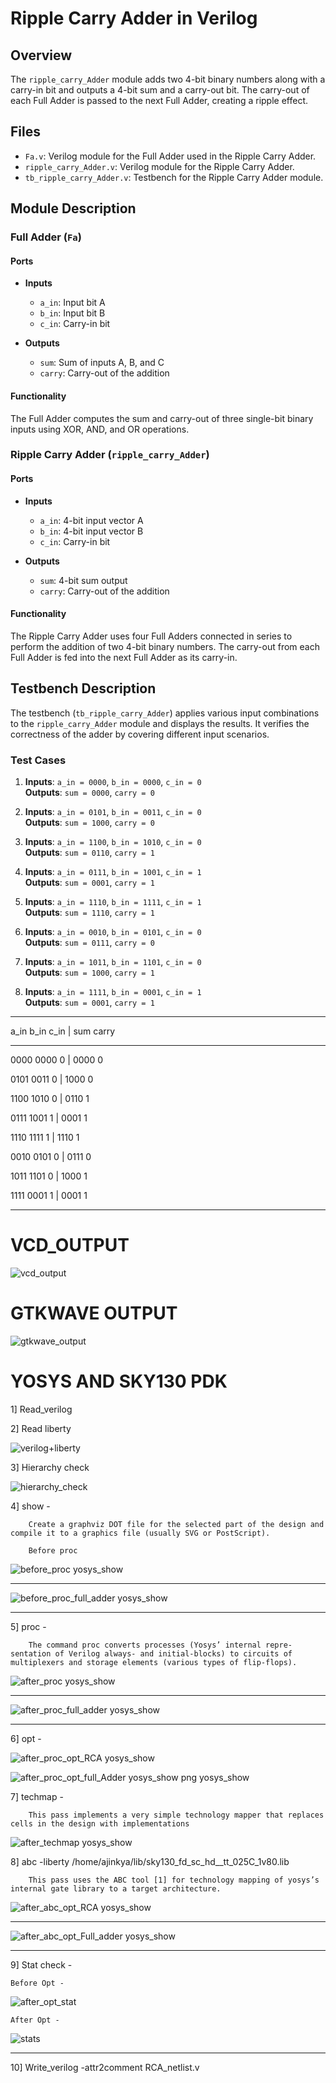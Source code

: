 # Ripple Carry Adder in Verilog

## Overview

The `ripple_carry_Adder` module adds two 4-bit binary numbers along with a carry-in bit and outputs a 4-bit sum and a carry-out bit. The carry-out of each Full Adder is passed to the next Full Adder, creating a ripple effect.

## Files

- `Fa.v`: Verilog module for the Full Adder used in the Ripple Carry Adder.
- `ripple_carry_Adder.v`: Verilog module for the Ripple Carry Adder.
- `tb_ripple_carry_Adder.v`: Testbench for the Ripple Carry Adder module.

## Module Description

### Full Adder (`Fa`)

#### Ports

- **Inputs**
  - `a_in`: Input bit A
  - `b_in`: Input bit B
  - `c_in`: Carry-in bit

- **Outputs**
  - `sum`: Sum of inputs A, B, and C
  - `carry`: Carry-out of the addition

#### Functionality

The Full Adder computes the sum and carry-out of three single-bit binary inputs using XOR, AND, and OR operations.

### Ripple Carry Adder (`ripple_carry_Adder`)

#### Ports

- **Inputs**
  - `a_in`: 4-bit input vector A
  - `b_in`: 4-bit input vector B
  - `c_in`: Carry-in bit

- **Outputs**
  - `sum`: 4-bit sum output
  - `carry`: Carry-out of the addition

#### Functionality

The Ripple Carry Adder uses four Full Adders connected in series to perform the addition of two 4-bit binary numbers. The carry-out from each Full Adder is fed into the next Full Adder as its carry-in.

## Testbench Description

The testbench (`tb_ripple_carry_Adder`) applies various input combinations to the `ripple_carry_Adder` module and displays the results. It verifies the correctness of the adder by covering different input scenarios.

### Test Cases

1. **Inputs**: `a_in = 0000`, `b_in = 0000`, `c_in = 0`  
   **Outputs**: `sum = 0000`, `carry = 0`

2. **Inputs**: `a_in = 0101`, `b_in = 0011`, `c_in = 0`  
   **Outputs**: `sum = 1000`, `carry = 0`

3. **Inputs**: `a_in = 1100`, `b_in = 1010`, `c_in = 0`  
   **Outputs**: `sum = 0110`, `carry = 1`

4. **Inputs**: `a_in = 0111`, `b_in = 1001`, `c_in = 1`  
   **Outputs**: `sum = 0001`, `carry = 1`

5. **Inputs**: `a_in = 1110`, `b_in = 1111`, `c_in = 1`  
   **Outputs**: `sum = 1110`, `carry = 1`

6. **Inputs**: `a_in = 0010`, `b_in = 0101`, `c_in = 0`  
   **Outputs**: `sum = 0111`, `carry = 0`

7. **Inputs**: `a_in = 1011`, `b_in = 1101`, `c_in = 0`  
   **Outputs**: `sum = 1000`, `carry = 1`

8. **Inputs**: `a_in = 1111`, `b_in = 0001`, `c_in = 1`  
   **Outputs**: `sum = 0001`, `carry = 1`

---

a_in   b_in   c_in | sum    carry

------------------------------

0000   0000   0   | 0000  0

0101   0011   0   | 1000  0

1100   1010   0   | 0110  1

0111   1001   1   | 0001  1

1110   1111   1   | 1110  1

0010   0101   0   | 0111  0

1011   1101   0   | 1000  1

1111   0001   1   | 0001  1

---

# VCD_OUTPUT

![vcd_output](https://github.com/user-attachments/assets/3af15fa8-efb9-45d1-894d-fef2a48dc6a4)

# GTKWAVE OUTPUT

![gtkwave_output](https://github.com/user-attachments/assets/c4cc6e93-a9e2-4cd0-a003-d36cb6200ae7)

# YOSYS AND SKY130 PDK

1] Read_verilog 

2] Read liberty 

  ![verilog+liberty](https://github.com/user-attachments/assets/e1218a3b-9cf0-4953-b62d-adcf65ac6119)

3] Hierarchy check
  
  ![hierarchy_check](https://github.com/user-attachments/assets/55fdeeb4-762f-4f61-9db0-5cc13473d092)

4] show -

        Create a graphviz DOT file for the selected part of the design and compile it to a graphics file (usually SVG or PostScript).

        Before proc

  ![before_proc yosys_show](https://github.com/user-attachments/assets/e5debd41-9c0b-45b4-a4d5-9482bf20e56c)

---

  ![before_proc_full_adder yosys_show](https://github.com/user-attachments/assets/043324e7-c9d4-4f74-9513-c5ad303d108b)

---


5] proc -

        The command proc converts processes (Yosys’ internal repre- sentation of Verilog always- and initial-blocks) to circuits of multiplexers and storage elements (various types of flip-flops).

  ![after_proc yosys_show](https://github.com/user-attachments/assets/7c16452e-9be5-4445-b4ff-1dc3fbc549dd)

---

  ![after_proc_full_adder yosys_show](https://github.com/user-attachments/assets/8d8c82b5-3aaf-4113-b6f9-bc23e5835503)

---


6] opt - 

  ![after_proc_opt_RCA yosys_show](https://github.com/user-attachments/assets/9a83c962-c7de-4f0f-a9af-062a7ed79032)
  
  ![after_proc_opt_full_Adder yosys_show png yosys_show](https://github.com/user-attachments/assets/f035876e-0f22-4491-82f3-a845365bf5d4)


7] techmap -

        This pass implements a very simple technology mapper that replaces cells in the design with implementations

      
  ![after_techmap yosys_show](https://github.com/user-attachments/assets/3ca9f998-f9c7-43e8-ac49-f60a0478cab5)


8]  abc -liberty /home/ajinkya/lib/sky130_fd_sc_hd__tt_025C_1v80.lib

        This pass uses the ABC tool [1] for technology mapping of yosys’s internal gate library to a target architecture.

  
  ![after_abc_opt_RCA yosys_show](https://github.com/user-attachments/assets/612610c7-dda1-4c7a-90ad-53d1b724d867)

---

  ![after_abc_opt_Full_adder yosys_show](https://github.com/user-attachments/assets/954b8100-5f7e-45e7-b4d3-ce7c2059d5c3)

---

9] Stat check - 

    Before Opt - 
    
  ![after_opt_stat](https://github.com/user-attachments/assets/22fce095-45df-4071-84fd-18d2ac3e5fa8)

    After Opt - 

  ![stats](https://github.com/user-attachments/assets/7735bba5-b317-4d63-be9e-3481e09c5fdb)

---


10] Write_verilog -attr2comment RCA_netlist.v
